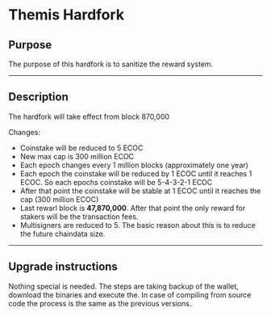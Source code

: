 # Themis Hardfork

## Purpose
The purpose of this hardfork is to sanitize the reward system.
***
## Description

The hardfork will take effect from block 870,000

Changes:
- Coinstake will be reduced to 5 ECOC
- New max cap is 300 million ECOC
- Each epoch changes every 1 million blocks (approximately one year)
- Each epoch the coinstake will be reduced by 1 ECOC until it reaches 1 ECOC. So each epochs coinstake will be 5-4-3-2-1 ECOC
- After that point the coinstake will be stable at 1 ECOC until it reaches the cap (300 million ECOC)
- Last rewarl block is **47,870,000**. After that point the only reward for stakers will be the transaction fees.
- Multisigners are reduced to 5. The basic reason about this is to reduce the future chaindata size.
*** 
## Upgrade instructions

Nothing special is needed. The steps are taking backup of the wallet, download the binaries and execute the. In case of compiling from source code the process is the same as the previous versions.
